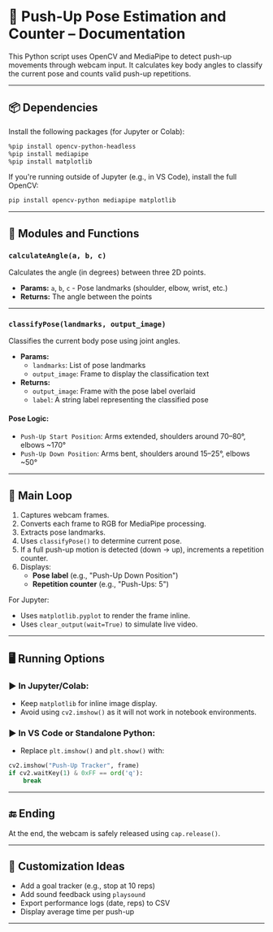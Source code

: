 
# 📄 Push-Up Pose Estimation and Counter – Documentation

This Python script uses OpenCV and MediaPipe to detect push-up movements through webcam input. It calculates key body angles to classify the current pose and counts valid push-up repetitions.

---

## 📦 Dependencies

Install the following packages (for Jupyter or Colab):

```bash
%pip install opencv-python-headless
%pip install mediapipe
%pip install matplotlib
```

If you're running outside of Jupyter (e.g., in VS Code), install the full OpenCV:

```bash
pip install opencv-python mediapipe matplotlib
```

---

## 🧠 Modules and Functions

### `calculateAngle(a, b, c)`
Calculates the angle (in degrees) between three 2D points.

- **Params:** `a`, `b`, `c` - Pose landmarks (shoulder, elbow, wrist, etc.)
- **Returns:** The angle between the points

---

### `classifyPose(landmarks, output_image)`
Classifies the current body pose using joint angles.

- **Params:**
  - `landmarks`: List of pose landmarks
  - `output_image`: Frame to display the classification text
- **Returns:**
  - `output_image`: Frame with the pose label overlaid
  - `label`: A string label representing the classified pose

#### Pose Logic:
- `Push-Up Start Position`: Arms extended, shoulders around 70–80°, elbows ~170°
- `Push-Up Down Position`: Arms bent, shoulders around 15–25°, elbows ~50°

---

## 🔄 Main Loop

1. Captures webcam frames.
2. Converts each frame to RGB for MediaPipe processing.
3. Extracts pose landmarks.
4. Uses `classifyPose()` to determine current pose.
5. If a full push-up motion is detected (down → up), increments a repetition counter.
6. Displays:
   - **Pose label** (e.g., "Push-Up Down Position")
   - **Repetition counter** (e.g., "Push-Ups: 5")

For Jupyter:
- Uses `matplotlib.pyplot` to render the frame inline.
- Uses `clear_output(wait=True)` to simulate live video.

---

## 🖥️ Running Options

### ▶️ In Jupyter/Colab:
- Keep `matplotlib` for inline image display.
- Avoid using `cv2.imshow()` as it will not work in notebook environments.

### ▶️ In VS Code or Standalone Python:
- Replace `plt.imshow()` and `plt.show()` with:

```python
cv2.imshow("Push-Up Tracker", frame)
if cv2.waitKey(1) & 0xFF == ord('q'):
    break
```

---

## 🔚 Ending
At the end, the webcam is safely released using `cap.release()`.

---

## 📝 Customization Ideas

- Add a goal tracker (e.g., stop at 10 reps)
- Add sound feedback using `playsound`
- Export performance logs (date, reps) to CSV
- Display average time per push-up

---
